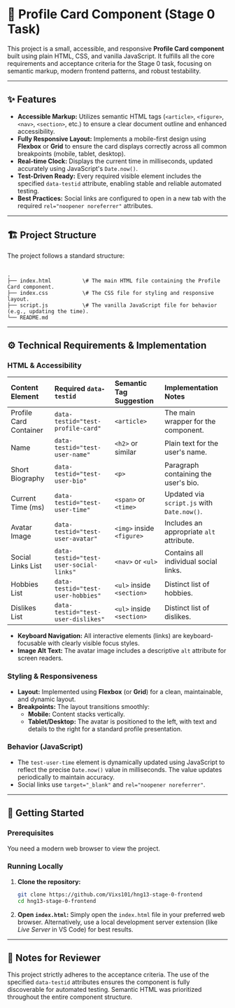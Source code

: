 # 👤 Profile Card Component (Stage 0 Task)

This project is a small, accessible, and responsive **Profile Card component** built using plain HTML, CSS, and vanilla JavaScript. It fulfills all the core requirements and acceptance criteria for the Stage 0 task, focusing on semantic markup, modern frontend patterns, and robust testability.

---

## ✨ Features

* **Accessible Markup:** Utilizes semantic HTML tags (`<article>`, `<figure>`, `<nav>`, `<section>`, etc.) to ensure a clear document outline and enhanced accessibility.
* **Fully Responsive Layout:** Implements a mobile-first design using **Flexbox** or **Grid** to ensure the card displays correctly across all common breakpoints (mobile, tablet, desktop).
* **Real-time Clock:** Displays the current time in milliseconds, updated accurately using JavaScript's `Date.now()`.
* **Test-Driven Ready:** Every required visible element includes the specified `data-testid` attribute, enabling stable and reliable automated testing.
* **Best Practices:** Social links are configured to open in a new tab with the required `rel="noopener noreferrer"` attributes.

---

## 🏗️ Project Structure

The project follows a standard structure:

```

.
├── index.html          \# The main HTML file containing the Profile Card component.
├── index.css           \# The CSS file for styling and responsive layout.
├── script.js           \# The vanilla JavaScript file for behavior (e.g., updating the time).
└── README.md

````

---

## ⚙️ Technical Requirements & Implementation

### HTML & Accessibility

| Content Element | Required `data-testid` | Semantic Tag Suggestion | Implementation Notes |
| :--- | :--- | :--- | :--- |
| Profile Card Container | `data-testid="test-profile-card"` | `<article>` | The main wrapper for the component. |
| Name | `data-testid="test-user-name"` | `<h2>` or similar | Plain text for the user's name. |
| Short Biography | `data-testid="test-user-bio"` | `<p>` | Paragraph containing the user's bio. |
| Current Time (ms) | `data-testid="test-user-time"` | `<span>` or `<time>` | Updated via `script.js` with `Date.now()`. |
| Avatar Image | `data-testid="test-user-avatar"` | `<img>` inside `<figure>` | Includes an appropriate `alt` attribute. |
| Social Links List | `data-testid="test-user-social-links"` | `<nav>` or `<ul>` | Contains all individual social links. |
| Hobbies List | `data-testid="test-user-hobbies"` | `<ul>` inside `<section>` | Distinct list of hobbies. |
| Dislikes List | `data-testid="test-user-dislikes"` | `<ul>` inside `<section>` | Distinct list of dislikes. |

* **Keyboard Navigation:** All interactive elements (links) are keyboard-focusable with clearly visible focus styles.
* **Image Alt Text:** The avatar image includes a descriptive `alt` attribute for screen readers.

### Styling & Responsiveness

* **Layout:** Implemented using **Flexbox** (or **Grid**) for a clean, maintainable, and dynamic layout.
* **Breakpoints:** The layout transitions smoothly:
    * **Mobile:** Content stacks vertically.
    * **Tablet/Desktop:** The avatar is positioned to the left, with text and details to the right for a standard profile presentation.

### Behavior (JavaScript)

* The `test-user-time` element is dynamically updated using JavaScript to reflect the precise `Date.now()` value in milliseconds. The value updates periodically to maintain accuracy.
* Social links use `target="_blank"` and `rel="noopener noreferrer"`.

---

## 🚀 Getting Started

### Prerequisites

You need a modern web browser to view the project.

### Running Locally

1.  **Clone the repository:**
    ```bash
    git clone https://github.com/Vixs101/hng13-stage-0-frontend
    cd hng13-stage-0-frontend
    ```
2.  **Open `index.html`:**
    Simply open the `index.html` file in your preferred web browser. Alternatively, use a local development server extension (like *Live Server* in VS Code) for best results.

---

## 📝 Notes for Reviewer

This project strictly adheres to the acceptance criteria. The use of the specified `data-testid` attributes ensures the component is fully discoverable for automated testing. Semantic HTML was prioritized throughout the entire component structure.
````
